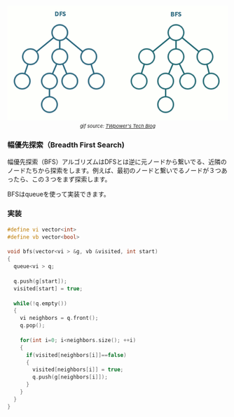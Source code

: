 
<center>
<img src="assets/algorithm/graph/dfsbfs.gif" alt="bfs/dfs gif"> <br>
<span style="font-size:11px"><i>gif source: <a href="https://twpower.github.io/73-how-to-implement-dfs-and-bfs-in-cpp">TWpower's Tech Blog</a></i></span>
</center>

<div class="divider"></div>

### 幅優先探索（Breadth First Search)
 
幅優先探索（BFS）アルゴリズムは<router-link to="./jap-graph-dfs">DFS</router-link>とは逆に元ノードから繋いでる、近隣のノードたちから探索をします。例えば、最初のノードと繋いでるノードが３つあったら、この３つをまず探索します。

BFSはqueueを使って実装できます。

<div class="divider"></div>

### 実装
```cpp
#define vi vector<int>
#define vb vector<bool>

void bfs(vector<vi > &g, vb &visited, int start) 
{
  queue<vi > q;

  q.push(g[start]);
  visited[start] = true;

  while(!q.empty()) 
  {
    vi neighbors = q.front();
    q.pop();

    for(int i=0; i<neighbors.size(); ++i) 
    {
      if(visited[neighbors[i]]==false)  
      {
        visited[neighbors[i]] = true;
        q.push(g[neighbors[i]]);
      }
    }
  }
}
```
